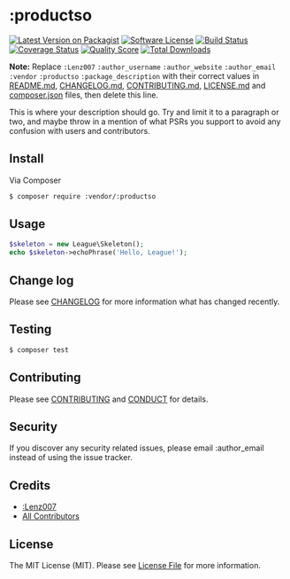 # :productso

[![Latest Version on Packagist][ico-version]][link-packagist]
[![Software License][ico-license]](LICENSE.md)
[![Build Status][ico-travis]][link-travis]
[![Coverage Status][ico-scrutinizer]][link-scrutinizer]
[![Quality Score][ico-code-quality]][link-code-quality]
[![Total Downloads][ico-downloads]][link-downloads]

**Note:** Replace ```:Lenz007``` ```:author_username``` ```:author_website``` ```:author_email``` ```:vendor``` ```:productso``` ```:package_description``` with their correct values in [README.md](README.md), [CHANGELOG.md](CHANGELOG.md), [CONTRIBUTING.md](CONTRIBUTING.md), [LICENSE.md](LICENSE.md) and [composer.json](composer.json) files, then delete this line.

This is where your description should go. Try and limit it to a paragraph or two, and maybe throw in a mention of what
PSRs you support to avoid any confusion with users and contributors.

## Install

Via Composer

``` bash
$ composer require :vendor/:productso
```

## Usage

``` php
$skeleton = new League\Skeleton();
echo $skeleton->echoPhrase('Hello, League!');
```

## Change log

Please see [CHANGELOG](CHANGELOG.md) for more information what has changed recently.

## Testing

``` bash
$ composer test
```

## Contributing

Please see [CONTRIBUTING](CONTRIBUTING.md) and [CONDUCT](CONDUCT.md) for details.

## Security

If you discover any security related issues, please email :author_email instead of using the issue tracker.

## Credits

- [:Lenz007][link-author]
- [All Contributors][link-contributors]

## License

The MIT License (MIT). Please see [License File](LICENSE.md) for more information.

[ico-version]: https://img.shields.io/packagist/v/:vendor/:productso.svg?style=flat-square
[ico-license]: https://img.shields.io/badge/license-MIT-brightgreen.svg?style=flat-square
[ico-travis]: https://img.shields.io/travis/:vendor/:productso/master.svg?style=flat-square
[ico-scrutinizer]: https://img.shields.io/scrutinizer/coverage/g/:vendor/:productso.svg?style=flat-square
[ico-code-quality]: https://img.shields.io/scrutinizer/g/:vendor/:productso.svg?style=flat-square
[ico-downloads]: https://img.shields.io/packagist/dt/:vendor/:productso.svg?style=flat-square

[link-packagist]: https://packagist.org/packages/:vendor/:productso
[link-travis]: https://travis-ci.org/:vendor/:productso
[link-scrutinizer]: https://scrutinizer-ci.com/g/:vendor/:productso/code-structure
[link-code-quality]: https://scrutinizer-ci.com/g/:vendor/:productso
[link-downloads]: https://packagist.org/packages/:vendor/:productso
[link-author]: https://github.com/:author_username
[link-contributors]: ../../contributors
